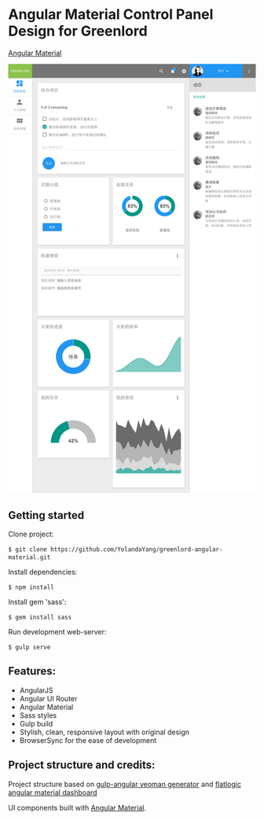# Angular Material Control Panel Design for Greenlord

[Angular Material](https://github.com/angular/material)

![screenshot](src/assets/images/screenshot.png)


## Getting started

Clone project:

    $ git clone https://github.com/YolandaYang/greenlord-angular-material.git

Install dependencies:

    $ npm install

Install gem 'sass':

    $ gem install sass
    
Run development web-server:

    $ gulp serve

## Features:

* AngularJS
* Angular UI Router
* Angular Material
* Sass styles
* Gulp build
* Stylish, clean, responsive layout with original design
* BrowserSync for the ease of development

## Project structure and credits:

Project structure based on [gulp-angular yeoman generator](https://github.com/Swiip/generator-gulp-angular) and [flatlogic angular material dashboard](http://flatlogic.github.io/angular-material-dashboard/site/)

UI components built with [Angular Material](https://material.angularjs.org/).